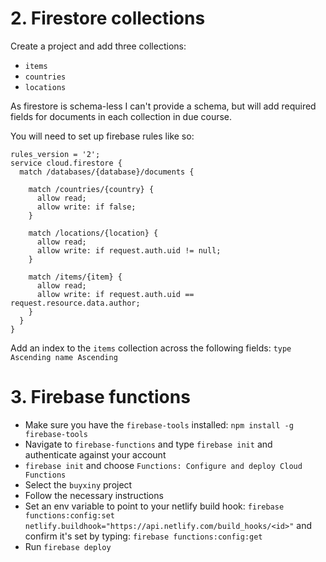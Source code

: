 # 2. Firestore collections

Create a project and add three collections:

- `items`
- `countries`
- `locations`

As firestore is schema-less I can't provide a schema, but will add required fields for documents in each
collection in due course.

You will need to set up firebase rules like so:

```
rules_version = '2';
service cloud.firestore {
  match /databases/{database}/documents {

    match /countries/{country} {
      allow read;
      allow write: if false;
    }

    match /locations/{location} {
      allow read;
      allow write: if request.auth.uid != null;
    }

    match /items/{item} {
      allow read;
      allow write: if request.auth.uid == request.resource.data.author;
    }
  }
}
```

Add an index to the `items` collection across the following fields: `type Ascending name Ascending`

# 3. Firebase functions

- Make sure you have the `firebase-tools` installed: `npm install -g firebase-tools`
- Navigate to `firebase-functions` and type `firebase init` and authenticate against your account
- `firebase init` and choose `Functions: Configure and deploy Cloud Functions`
- Select the `buyxiny` project
- Follow the necessary instructions
- Set an env variable to point to your netlify build hook: `firebase functions:config:set netlify.buildhook="https://api.netlify.com/build_hooks/<id>"` and confirm it's set by typing: `firebase functions:config:get`
- Run `firebase deploy`
